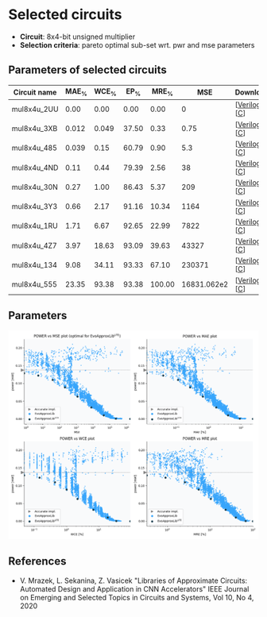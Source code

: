 
Selected circuits
===================
 - **Circuit**: 8x4-bit unsigned multiplier
 - **Selection criteria**: pareto optimal sub-set wrt. pwr and mse parameters

Parameters of selected circuits
----------------------------

| Circuit name | MAE<sub>%</sub> | WCE<sub>%</sub> | EP<sub>%</sub> | MRE<sub>%</sub> | MSE | Download |
| --- |  --- | --- | --- | --- | --- | --- | 
| mul8x4u_2UU | 0.00 | 0.00 | 0.00 | 0.00 | 0 |  [[Verilog](mul8x4u_2UU.v)]  [[C](mul8x4u_2UU.c)] |
| mul8x4u_3XB | 0.012 | 0.049 | 37.50 | 0.33 | 0.75 |  [[Verilog](mul8x4u_3XB.v)]  [[C](mul8x4u_3XB.c)] |
| mul8x4u_485 | 0.039 | 0.15 | 60.79 | 0.90 | 5.3 |  [[Verilog](mul8x4u_485.v)]  [[C](mul8x4u_485.c)] |
| mul8x4u_4ND | 0.11 | 0.44 | 79.39 | 2.56 | 38 |  [[Verilog](mul8x4u_4ND.v)]  [[C](mul8x4u_4ND.c)] |
| mul8x4u_30N | 0.27 | 1.00 | 86.43 | 5.37 | 209 |  [[Verilog](mul8x4u_30N.v)]  [[C](mul8x4u_30N.c)] |
| mul8x4u_3Y3 | 0.66 | 2.17 | 91.16 | 10.34 | 1164 |  [[Verilog](mul8x4u_3Y3.v)]  [[C](mul8x4u_3Y3.c)] |
| mul8x4u_1RU | 1.71 | 6.67 | 92.65 | 22.99 | 7822 |  [[Verilog](mul8x4u_1RU.v)]  [[C](mul8x4u_1RU.c)] |
| mul8x4u_4Z7 | 3.97 | 18.63 | 93.09 | 39.63 | 43327 |  [[Verilog](mul8x4u_4Z7.v)]  [[C](mul8x4u_4Z7.c)] |
| mul8x4u_134 | 9.08 | 34.11 | 93.33 | 67.10 | 230371 |  [[Verilog](mul8x4u_134.v)]  [[C](mul8x4u_134.c)] |
| mul8x4u_555 | 23.35 | 93.38 | 93.38 | 100.00 | 16831.062e2 |  [[Verilog](mul8x4u_555.v)]  [[C](mul8x4u_555.c)] |
    
Parameters
--------------
![Parameters figure](fig.png)

References
--------------
   - V. Mrazek, L. Sekanina, Z. Vasicek "Libraries of Approximate Circuits: Automated Design and Application in CNN Accelerators" IEEE Journal on Emerging and Selected Topics in Circuits and Systems, Vol 10, No 4, 2020

             